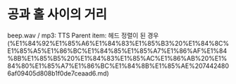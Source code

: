 # 공과 홀 사이의 거리

beep.wav / mp3: TTS
Parent item: 헤드 정렬이 된 경우 (%E1%84%92%E1%85%A6%E1%84%83%E1%85%B3%20%E1%84%8C%E1%85%A5%E1%86%BC%E1%84%85%E1%85%A7%E1%86%AF%E1%84%8B%E1%85%B5%20%E1%84%83%E1%85%AC%E1%86%AB%20%E1%84%80%E1%85%A7%E1%86%BC%E1%84%8B%E1%85%AE%2074424806af09405d808b1f0de7ceaad6.md)